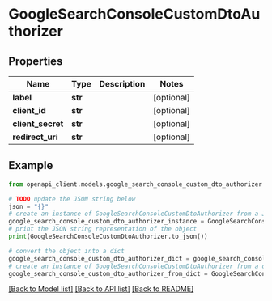 # GoogleSearchConsoleCustomDtoAuthorizer


## Properties

Name | Type | Description | Notes
------------ | ------------- | ------------- | -------------
**label** | **str** |  | [optional] 
**client_id** | **str** |  | [optional] 
**client_secret** | **str** |  | [optional] 
**redirect_uri** | **str** |  | [optional] 

## Example

```python
from openapi_client.models.google_search_console_custom_dto_authorizer import GoogleSearchConsoleCustomDtoAuthorizer

# TODO update the JSON string below
json = "{}"
# create an instance of GoogleSearchConsoleCustomDtoAuthorizer from a JSON string
google_search_console_custom_dto_authorizer_instance = GoogleSearchConsoleCustomDtoAuthorizer.from_json(json)
# print the JSON string representation of the object
print(GoogleSearchConsoleCustomDtoAuthorizer.to_json())

# convert the object into a dict
google_search_console_custom_dto_authorizer_dict = google_search_console_custom_dto_authorizer_instance.to_dict()
# create an instance of GoogleSearchConsoleCustomDtoAuthorizer from a dict
google_search_console_custom_dto_authorizer_from_dict = GoogleSearchConsoleCustomDtoAuthorizer.from_dict(google_search_console_custom_dto_authorizer_dict)
```
[[Back to Model list]](../README.md#documentation-for-models) [[Back to API list]](../README.md#documentation-for-api-endpoints) [[Back to README]](../README.md)


